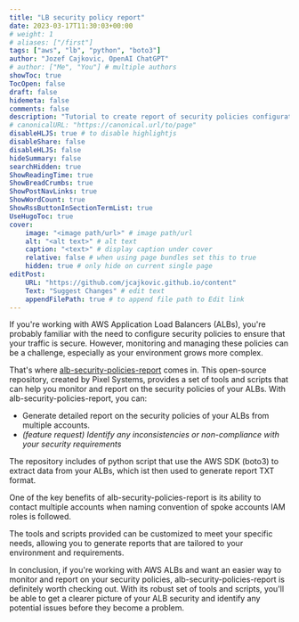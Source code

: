 ```yaml
---
title: "LB security policy report"
date: 2023-03-17T11:30:03+00:00
# weight: 1
# aliases: ["/first"]
tags: ["aws", "lb", "python", "boto3"]
author: "Jozef Cajkovic, OpenAI ChatGPT"
# author: ["Me", "You"] # multiple authors
showToc: true
TocOpen: false
draft: false
hidemeta: false
comments: false
description: "Tutorial to create report of security policies configuration of LoadBalancers in AWS using https://github.com/pixel-systems/alb-security-policies-report"
# canonicalURL: "https://canonical.url/to/page"
disableHLJS: true # to disable highlightjs
disableShare: false
disableHLJS: false
hideSummary: false
searchHidden: true
ShowReadingTime: true
ShowBreadCrumbs: true
ShowPostNavLinks: true
ShowWordCount: true
ShowRssButtonInSectionTermList: true
UseHugoToc: true
cover:
    image: "<image path/url>" # image path/url
    alt: "<alt text>" # alt text
    caption: "<text>" # display caption under cover
    relative: false # when using page bundles set this to true
    hidden: true # only hide on current single page
editPost:
    URL: "https://github.com/jcajkovic.github.io/content"
    Text: "Suggest Changes" # edit text
    appendFilePath: true # to append file path to Edit link
---
```


If you're working with AWS Application Load Balancers (ALBs), you're probably familiar with the need to configure security policies to ensure that your traffic is secure. However, monitoring and managing these policies can be a challenge, especially as your environment grows more complex.

That's where [alb-security-policies-report](https://github.com/pixel-systems/alb-security-policies-report) comes in. This open-source repository, created by Pixel Systems, provides a set of tools and scripts that can help you monitor and report on the security policies of your ALBs. With alb-security-policies-report, you can:

- Generate detailed report on the security policies of your ALBs from multiple accounts.
- *(feature request) Identify any inconsistencies or non-compliance with your security requirements*

The repository includes of python script that use the AWS SDK (boto3) to extract data from your ALBs, which ist then used to generate report TXT format. 

One of the key benefits of alb-security-policies-report is its ability to contact multiple accounts when naming convention of spoke accounts IAM roles is followed. 

The tools and scripts provided can be customized to meet your specific needs, allowing you to generate reports that are tailored to your environment and requirements.

In conclusion, if you're working with AWS ALBs and want an easier way to monitor and report on your security policies, alb-security-policies-report is definitely worth checking out. With its robust set of tools and scripts, you'll be able to get a clearer picture of your ALB security and identify any potential issues before they become a problem.